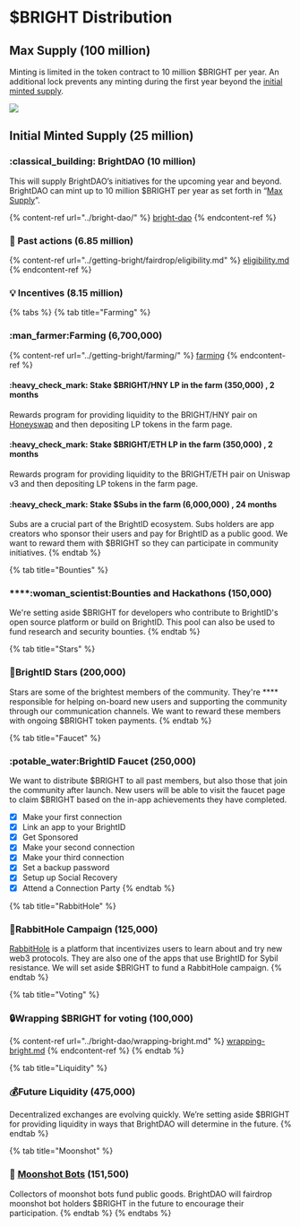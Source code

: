 # $BRIGHT Distribution

## Max Supply (100 million) <a href="#max-supply" id="max-supply"></a>

Minting is limited in the token contract to 10 million $BRIGHT per year. An additional lock prevents any minting during the first year beyond the [initial minted supply](bright-distribution.md#initial-minted-supply).

![](<../../.gitbook/assets/Max $BRIGHT Supply Graph\_3.png>)

## Initial Minted Supply (25 million) <a href="#initial-minted-supply" id="initial-minted-supply"></a>

### :classical\_building: BrightDAO (10 million) <a href="#bright-dao" id="bright-dao"></a>

This will supply BrightDAO’s initiatives for the upcoming year and beyond. BrightDAO can mint up to 10 million $BRIGHT per year as set forth in “[Max Supply](bright-distribution.md#max-supply)”.

{% content-ref url="../bright-dao/" %}
[bright-dao](../bright-dao/)
{% endcontent-ref %}

### :gift: Past actions (6.85 million) <a href="#past-actions" id="past-actions"></a>

{% content-ref url="../getting-bright/fairdrop/eligibility.md" %}
[eligibility.md](../getting-bright/fairdrop/eligibility.md)
{% endcontent-ref %}

### :bulb: Incentives (8.15 million) <a href="#incentives" id="incentives"></a>

{% tabs %}
{% tab title="Farming" %}
### :man\_farmer:Farming (6,700,000)

{% content-ref url="../getting-bright/farming/" %}
[farming](../getting-bright/farming/)
{% endcontent-ref %}

#### :heavy\_check\_mark: Stake $BRIGHT/HNY LP in the farm (350,000) , 2 months

Rewards program for providing liquidity to the BRIGHT/HNY pair on [Honeyswap](https://app.honeyswap.org/) and then depositing LP tokens in the farm page.&#x20;

#### :heavy\_check\_mark: Stake $BRIGHT/ETH LP in the farm (350,000) , 2 months

Rewards program for providing liquidity to the BRIGHT/ETH pair on Uniswap v3 and then depositing LP tokens in the farm page.&#x20;

#### :heavy\_check\_mark: Stake $Subs in the farm (6,000,000) , 24 months

Subs are a crucial part of the BrightID ecosystem. Subs holders are app creators who sponsor their users and pay for BrightID as a public good. We want to reward them with $BRIGHT so they can participate in community initiatives.
{% endtab %}

{% tab title="Bounties" %}
### ****:woman\_scientist:**Bounties and Hackathons (150,000)**

We're setting aside $BRIGHT for developers who contribute to BrightID's open source platform or build on BrightID. This pool can also be used to fund research and security bounties.
{% endtab %}

{% tab title="Stars" %}
### :star2:**BrightID Stars (200,000)**

Stars are some of the brightest members of the community. They're **** responsible for helping on-board new users and supporting the community through our communication channels. We want to reward these members with ongoing $BRIGHT token payments.
{% endtab %}

{% tab title="Faucet" %}
### :potable\_water:BrightID Faucet (250,000)

We want to distribute $BRIGHT to all past members, but also those that join the community after launch. New users will be able to visit the faucet page to claim $BRIGHT based on the in-app achievements they have completed.

* [x] Make your first connection
* [x] Link an app to your BrightID
* [x] Get Sponsored
* [x] Make your second connection
* [x] Make your third connection
* [x] Set a backup password
* [x] Setup up Social Recovery
* [x] Attend a Connection Party
{% endtab %}

{% tab title="RabbitHole" %}
### :rabbit2:RabbitHole Campaign (125,000)

[RabbitHole](https://rabbithole.gg/) is a platform that incentivizes users to learn about and try new web3 protocols. They are also one of the apps that use BrightID for Sybil resistance. We will set aside $BRIGHT to fund a RabbitHole campaign.
{% endtab %}

{% tab title="Voting" %}
### :lock:Wrapping $BRIGHT for voting (100,000)

{% content-ref url="../bright-dao/wrapping-bright.md" %}
[wrapping-bright.md](../bright-dao/wrapping-bright.md)
{% endcontent-ref %}
{% endtab %}

{% tab title="Liquidity" %}
### :moneybag:Future Liquidity (475,000)

Decentralized exchanges are evolving quickly. We’re setting aside $BRIGHT for providing liquidity in ways that BrightDAO will determine in the future.
{% endtab %}

{% tab title="Moonshot" %}
### &#x20; 🤖  [Moonshot Bots](https://bots.moonshotcollective.space/) (151,500)

Collectors of moonshot bots fund public goods. BrightDAO will fairdrop moonshot bot holders $BRIGHT in the future to encourage their participation.
{% endtab %}
{% endtabs %}

